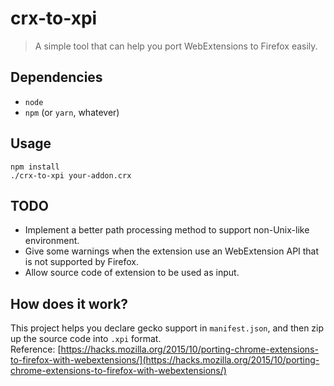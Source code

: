# crx-to-xpi
> A simple tool that can help you port WebExtensions to Firefox easily.

## Dependencies
* `node`
* `npm` (or `yarn`, whatever)

## Usage
```shell
npm install
./crx-to-xpi your-addon.crx
```

## TODO
* Implement a better path processing method to support non-Unix-like environment.
* Give some warnings when the extension use an WebExtension API that is not supported by Firefox.
* Allow source code of extension to be used as input.

## How does it work?
This project helps you declare gecko support in `manifest.json`, and then zip up the source code into `.xpi` format.  
Reference: [https://hacks.mozilla.org/2015/10/porting-chrome-extensions-to-firefox-with-webextensions/](https://hacks.mozilla.org/2015/10/porting-chrome-extensions-to-firefox-with-webextensions/)